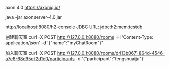 axon 4.0
https://axoniq.io/

java -jar axonserver-4.0.jar

http://localhost:8080/h2-console
JDBC URL: jdbc:h2:mem:testdb


创建聊天室
curl -X POST http://127.0.0.1:8080/rooms -H 'Content-Type: application/json' -d '{"name":"myChatRoom"}'

加入聊天室
curl -X POST http://127.0.0.1:8080/rooms/d413b067-864d-4546-a7e6-68d95df2d1e0/participants -d '{"participant":"fengshuaiju"}'


